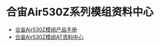 # 合宙Air530Z系列模组资料中心

- [合宙Air530Z模组产品手册](https://docs.openluat.com/air530z/product/)
- [合宙Air530Z模组AT资料中心](https://docs.openluat.com/air530z/at/)
